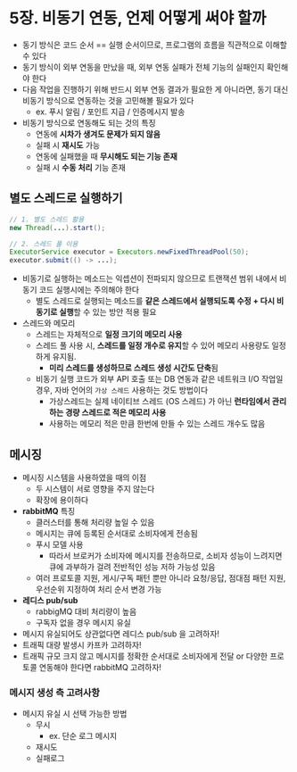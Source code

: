 # 5장. 비동기 연동, 언제 어떻게 써야 할까
- 동기 방식은 코드 순서 == 실행 순서이므로, 프로그램의 흐름을 직관적으로 이해할 수 있다
- 동기 방식이 외부 연동을 만났을 때, 외부 연동 실패가 전체 기능의 실패인지 확인해야 한다
- 다음 작업을 진행하기 위해 반드시 외부 연동 결과가 필요한 게 아니라면, 동기 대신 비동기 방식으로 연동하는 것을 고민해볼 필요가 있다
  - ex. 푸시 알림 / 포인트 지급 / 인증메시지 발송
- 비동기 방식으로 연동해도 되는 것의 특징
  - 연동에 **시차가 생겨도 문제가 되지 않음**
  - 실패 시 **재시도** 가능
  - 연동에 실패했을 때 **무시해도 되는 기능 존재**
  - 실패 시 **수동 처리** 기능 존재

## 별도 스레드로 실행하기
```java
// 1. 별도 스레드 활용
new Thread(...).start();

// 2. 스레드 풀 이용
ExecutorService executor = Executors.newFixedThreadPool(50);
executor.submit(() -> ...);
```
- 비동기로 실행하는 메소드는 익셉션이 전파되지 않으므로 트랜잭션 범위 내에서 비동기 코드 실행시에는 주의해야 한다
  - 별도 스레드로 실행되는 메소드를 **같은 스레드에서 실행되도록 수정 + 다시 비동기로 실행**할 수 있는 방안 적용 필요
- 스레드와 메모리
  - 스레드는 자체적으로 **일정 크기의 메모리 사용**
  - 스레드 풀 사용 시, **스레드를 일정 개수로 유지**할 수 있어 메모리 사용량도 일정하게 유지됨.
    - **미리 스레드를 생성하므로 스레드 생성 시간도 단축**됨
  - 비동기 실행 코드가 외부 API 호출 또는 DB 연동과 같은 네트워크 I/O 작업일 경우, 자바 언어의 `가상 스레드` 사용하는 것도 방법이다
    - 가상스레드는 실제 네이티브 스레드 (OS 스레드) 가 아닌 **런타임에서 관리하는 경량 스레드로 적은 메모리 사용**
    - 사용하는 메모리 적은 만큼 한번에 만들 수 있는 스레드 개수도 많음

## 메시징
- 메시징 시스템을 사용하였을 때의 이점
  - 두 시스템이 서로 영향을 주지 않는다
  - 확장에 용이하다
- **rabbitMQ** 특징
  - 클러스터를 통해 처리량 높일 수 있음
  - 메시지는 큐에 등록된 순서대로 소비자에게 전송됨
  - 푸시 모델 사용
    - 따라서 브로커가 소비자에 메시지를 전송하므로, 소비자 성능이 느려지면 큐에 과부하가 걸려 전반적인 성능 저하 가능성 있음
  - 여러 프로토콜 지원, 게시/구독 패턴 뿐만 아니라 요청/응답, 점대점 패턴 지원, 우선순위 지정하여 처리 순서 변경 가능
- **레디스 pub/sub**
  - rabbigMQ 대비 처리량이 높음
  - 구독자 없을 경우 메시지 유실
- 메시지 유실되어도 상관없다면 레디스 pub/sub 을 고려하자! 
- 트래픽 대량 발생시 카프카 고려하자!
- 트래픽 규모 크지 않고 메시지를 정확한 순서대로 소비자에게 전달 or 다양한 프로토콜 연동해야 한다면 rabbitMQ 고려하자!

### 메시지 생성 측 고려사항
- 메시지 유실 시 선택 가능한 방법
  - 무시
    - ex. 단순 로그 메시지 
  - 재시도
  - 실패로그